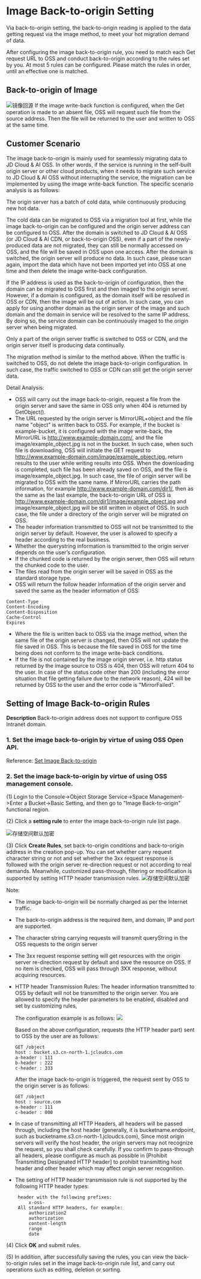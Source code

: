 #  Image Back-to-origin Setting

Via back-to-origin setting, the back-to-origin reading is applied to the data getting request via the image method, to meet your hot migration demand of data.

After configuring the image back-to-origin rule, you need to match each Get request URL to OSS and conduct back-to-origin according to the rules set by you. At most 5 rules can be configured. Please match the rules in order,
until an effective one is matched.

## Back-to-origin of Image

![镜像回源](../../../../../image/Object-Storage-Service/OSS-97.png)
If the image write-back function is configured, when the Get operation is made to an absent file, OSS will request such file from the source address. Then the file will be returned to the user and written to OSS at the same time.

## Customer Scenario  
The image back-to-origin is mainly used for seamlessly migrating data to JD Cloud & AI OSS. In other words, if the service is running in the self-built origin server or other cloud products, when it needs to migrate such service to JD Cloud & AI OSS without interrupting the service, the migration can be implemented by using the image write-back function. The specific scenario analysis is as follows:

The origin server has a batch of cold data, while continuously producing new hot data.

The cold data can be migrated to OSS via a migration tool at first, while the image back-to-origin can be configured and the origin server address can be configured to OSS. After the domain is switched to JD Cloud & AI OSS (or JD Cloud & AI CDN, or back-to-origin OSS), even if a part of the newly-produced data are not migrated, they can still be normally accessed on OSS, and the file will be saved in OSS upon one access. After the domain is switched, the origin server will produce no data. In such case, please scan again, import the data which have not been imported yet into OSS at one time and then delete the image write-back configuration.

If the IP address is used as the back-to-origin of configuration, then the domain can be migrated to OSS first and then imaged to the origin server. However, if a domain is configured, as the domain itself will be resolved in OSS or CDN, then the image will be out of action. In such case, you can apply for using another domain as the origin server of the image and such domain and the domain in service will be resolved to the same IP address. By doing so, the service domain can be continuously imaged to the origin server when being migrated.

Only a part of the origin server traffic is switched to OSS or CDN, and the origin server itself is producing data continually.

The migration method is similar to the method above. When the traffic is switched to OSS, do not delete the image back-to-origin configuration. In such case, the traffic switched to OSS or CDN can still get the origin server data.

Detail Analysis:

* OSS will carry out the image back-to-origin, request a file from the origin server and save the same in OSS only when 404 is returned by GetObject().
* The URL requested by the origin server is MirrorURL+object and the file name "object" is written back to OSS. For example, if the bucket is example-bucket, it is configured with the image write-back, the MirrorURL is http://www.example-domain.com/, and the file image/example_object.jpg is not in the bucket. In such case, when such file is downloading, OSS will initiate the GET request to http://www.example-domain.com/image/example_object.jpg, return results to the user while writing results into OSS. When the downloading is completed, such file has been already saved on OSS, and the file is image/example_object.jpg. In such case, the file of origin server will be migrated to OSS with the same name. If MirrorURL carries the path information, for example http://www.example-domain.com/dir1/, then as the same as the last example, the back-to-origin URL of OSS is http://www.example-domain.com/dir1/image/example_object.jpg and image/example_object.jpg will be still written in object of OSS. In such case, the file under a directory of the origin server will be migrated on OSS.
* The header information transmitted to OSS will not be transmitted to the origin server by default. However, the user is allowed to specify a header according to the real business.
* Whether the querystring information is transmitted to the origin server depends on the user’s configuration.
* If the chunked code is returned by the origin server, then OSS will return the chunked code to the user.
* The files read from the origin server will be saved in OSS as the standard storage type.
* OSS will return the follow header information of the origin server and saved the same as the header information of OSS:

 ``` 
Content-Type
Content-Encoding
Content-Disposition
Cache-Control
Expires
 ```

* Where the file is written back to OSS via the image method, when the same file of the origin server is changed, then OSS will not update the file saved in OSS. This is because the file saved in OSS for the time being does not conform to the image write-back conditions.
* If the file is not contained by the image origin server, i.e. http status returned by the image source to OSS is 404, then OSS will return 404 to the user. In case of the status code other than 200 (including the error situation that file getting failure due to the network reason), 424 will be returned by OSS to the user and the error code is "MirrorFailed".


## Setting of Image Back-to-origin Rules 
**Description**
Back-to-origin address does not support to configure OSS Intranet domain.

### 1. Set the image back-to-origin by virtue of using OSS Open API.
Reference: [Set Image Back-to-origin](https://docs.jdcloud.com/en/object-storage-service/api/putbacksourceconfiguration?content=API)
### 2. Set the image back-to-origin by virtue of using OSS management console.

(1) Login to the Console->Object Storage Service->Space Management->Enter a Bucket->Basic Setting, and then go to "Image Back-to-origin" functional region.

(2) Click a **setting rule** to enter the image back-to-origin rule list page.

![存储空间默认加密](../../../../../image/Object-Storage-Service/OSS-99.png)

(3) Click **Create Rules**, set back-to-origin conditions and back-to-origin address in the creation pop-up. You can set whether carry request character string or not and set whether the 3xx request response is followed with the origin server re-direction request or not according to real demands. Meanwhile, customized pass-through, filtering or modification is supported by setting HTTP header transmission rules.
![存储空间默认加密](../../../../../image/Object-Storage-Service/OSS-100.png) 

Note:
- The image back-to-origin will be normally charged as per the Internet traffic.
- The back-to-origin address is the required item, and domain, IP and port are supported.
- The character string carrying requests will transmit queryString in the OSS requests to the origin server
- The 3xx request response setting will get resources with the origin server re-direction request by default and save the resource on OSS. If no item is checked, OSS will pass through 3XX response, without acquiring resources.
- HTTP header Transmission Rules: The header information transmitted to OSS by default will not be transmitted to the origin server. You are allowed to specify the header parameters to be enabled, disabled and set by customizing rules,

    The configuration example is as follows:
    ![](../../../../../image/Object-Storage-Service/OSS-101.png) 
    
    Based on the above configuration, requests (the HTTP header part) sent to OSS by the user are as follows:
    ```
    GET /object
    host : bucket.s3.cn-north-1.jcloudcs.com
    a-header : 111
    b-header : 222
    c-header : 333
    ```
    After the image back-to-origin is triggered, the request sent by OSS to the origin server is as follows:
    ```
    GET /object
    host : source.com
    a-header : 111
    c-header : 000
    ```
- In case of transmitting all HTTP Headers, all headers will be passed through, including the host header (generally, it is bucketname.endpoint, such as bucketname.s3.cn-north-1.jcloudcs.com), Since most origin servers will verify the host header, the origin servers may not recognize the request, so you shall check carefully. If you confirm to pass-through all headers, please configure as much as possible in [Prohibit Transmitting Designated HTTP header] to prohibit transmitting host header and other header which may affect origin server recognition.
- The setting of HTTP header transmission rule is not supported by the following HTTP header types:
  
       header with the following prefixes:
           x-oss-
       All standard HTTP headers, for example:
           authorization2
           authorization
           content-length
           range
           date
   

(4) Click **OK** and submit rules.

(5) In addition, after successfully saving the rules, you can view the back-to-origin rules set in the image back-to-origin rule list, and carry out operations such as editing, deletion or sorting.